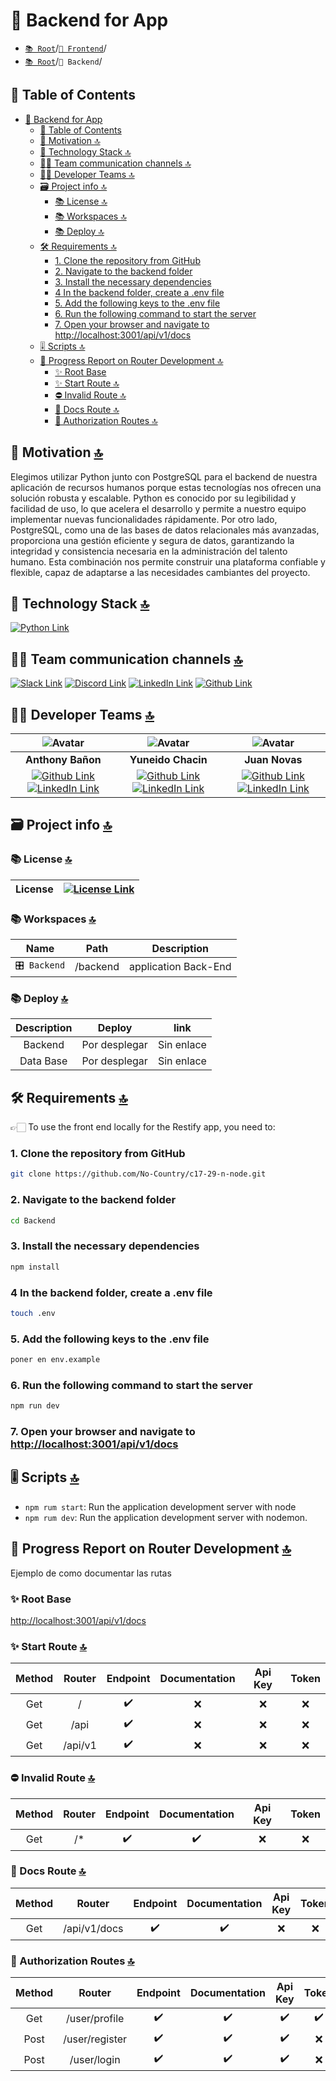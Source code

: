 # 📘 Backend for App

- [`📚 Root`](../README.md)/[`📕 Frontend`](../Frontend/README.MD)/
- [`📚 Root`](../README.md)/`📘 Backend`/

## 📖 Table of Contents

- [📘 Backend for App](#-backend-for-app)
  - [📖 Table of Contents](#-table-of-contents)
  - [👀 Motivation 🔝](#-motivation-)
  - [🧰 Technology Stack 🔝](#-technology-stack-)
  - [🤵‍♂️ Team communication channels 🔝](#️-team-communication-channels-)
  - [🧑‍💻 Developer Teams 🔝](#-developer-teams-)
  - [🗃️ Project info 🔝](#️-project-info-)
    - [📚 License 🔝](#-license-)
    - [📚 Workspaces 🔝](#-workspaces-)
    - [📚 Deploy 🔝](#-deploy-)
  - [🛠️ Requirements 🔝](#️-requirements-)
    - [1. Clone the repository from GitHub](#1-clone-the-repository-from-github)
    - [2. Navigate to the backend folder](#2-navigate-to-the-backend-folder)
    - [3. Install the necessary dependencies](#3-install-the-necessary-dependencies)
    - [4 In the backend folder, create a .env file](#4-in-the-backend-folder-create-a-env-file)
    - [5. Add the following keys to the .env file](#5-add-the-following-keys-to-the-env-file)
    - [6. Run the following command to start the server](#6-run-the-following-command-to-start-the-server)
    - [7. Open your browser and navigate to http://localhost:3001/api/v1/docs](#7-open-your-browser-and-navigate-to-httplocalhost3001apiv1docs)
  - [🎚️ Scripts 🔝](#️-scripts-)
  - [🩻 Progress Report on Router Development 🔝](#-progress-report-on-router-development-)
    - [✨ Root Base](#-root-base)
    - [✨ Start Route 🔝](#-start-route-)
    - [⛔ Invalid Route 🔝](#-invalid-route-)
    - [📑 Docs Route 🔝](#-docs-route-)
    - [🔐 Authorization Routes 🔝](#-authorization-routes-)

## 👀 Motivation [🔝](#-backend-for-app)

Elegimos utilizar Python junto con PostgreSQL para el backend de nuestra aplicación de recursos humanos porque estas tecnologías nos ofrecen una solución robusta y escalable. Python es conocido por su legibilidad y facilidad de uso, lo que acelera el desarrollo y permite a nuestro equipo implementar nuevas funcionalidades rápidamente. Por otro lado, PostgreSQL, como una de las bases de datos relacionales más avanzadas, proporciona una gestión eficiente y segura de datos, garantizando la integridad y consistencia necesaria en la administración del talento humano. Esta combinación nos permite construir una plataforma confiable y flexible, capaz de adaptarse a las necesidades cambiantes del proyecto.

## 🧰 Technology Stack [🔝](#-backend-for-app)

[![Python Link](https://img.shields.io/badge/Python-%20%233776AB?style=for-the-badge&logo=Python&logoColor=%23FFFFFF 'Python Link')](https://www.python.org/)

## 🤵‍♂️ Team communication channels [🔝](#-backend-for-app)

[![Slack Link](https://img.shields.io/badge/Slack-4A154B?style=for-the-badge&logo=slack&logoColor=white "Slack Link")](https://slack.com) [![Discord Link](https://img.shields.io/badge/Discord-7289DA?style=for-the-badge&logo=discord&logoColor=white "Discord Link")](https://discord.com) [![LinkedIn Link](https://img.shields.io/badge/LinkedIn-0077B5?style=for-the-badge&logo=linkedin&logoColor=white "LinkedIn Link")](https://linkedIn.com) [![Github Link](https://img.shields.io/badge/github-%23121011.svg?&style=for-the-badge&logo=github&logoColor=white 'Github Link')](https://github.com/No-Country-simulation/s18-03-m-python-react)

## 🧑‍💻 Developer Teams [🔝](#-backend-for-app)

| ![Avatar](https://avatars.githubusercontent.com/u/139293883?s=96&v=4) | ![Avatar](https://avatars.githubusercontent.com/u/146007178?s=96&v=4) | ![Avatar](https://avatars.githubusercontent.com/u/162047014?s=96&v=4) |
|:-:|:-:|:-:|
| **Anthony Bañon** | **Yuneido Chacin**  | **Juan Novas**  |
| [![Github Link](https://img.shields.io/badge/github-%23121011.svg?&style=for-the-badge&logo=github&logoColor=white 'Github Link')](https://github.com/anthonybanion)[![LinkedIn Link](https://img.shields.io/badge/linkedin%20-%230077B5.svg?&style=for-the-badge&logo=linkedin&logoColor=white 'LinkedIn Link')](https://www.linkedin.com/in/anthonybanion/) | [![Github Link](https://img.shields.io/badge/github-%23121011.svg?&style=for-the-badge&logo=github&logoColor=white 'Github Link')](https://github.com/yjchf)[![LinkedIn Link](https://img.shields.io/badge/linkedin%20-%230077B5.svg?&style=for-the-badge&logo=linkedin&logoColor=white 'LinkedIn Link')](https://www.linkedin.com/in/yuneidochacin/) | [![Github Link](https://img.shields.io/badge/github-%23121011.svg?&style=for-the-badge&logo=github&logoColor=white 'Github Link')](https://github.com/JuanNovas)[![LinkedIn Link](https://img.shields.io/badge/linkedin%20-%230077B5.svg?&style=for-the-badge&logo=linkedin&logoColor=white 'LinkedIn Link')](https://www.linkedin.com/in/juan-novas/) |

## 🗃️ Project info [🔝](#-backend-for-app)

### 📚 License [🔝](#-backend-for-app)

| License | [![License Link](https://img.shields.io/badge/MIT-FF0000?style=for-the-badge&logo=amazoniam&logoColor=white "License Link")](./LICENSE.MD) |
| :-----: | :----------------------------------------------------------------------------------------------------------------------------------------: |

### 📚 Workspaces [🔝](#-backend-for-app)

|     Name     |   Path   |     Description      |
| :----------: | :------: | :------------------: |
| `🎛️ Backend` | /backend | application Back-End |

### 📚 Deploy [🔝](#-backend-for-app)

| Description |                                                                                 Deploy                                                                                 |                                link                                 |
| :---------: | :--------------------------------------------------------------------------------------------------------------------------------------------------------------------: | :-----------------------------------------------------------------: |
|   Backend | Por desplegar | Sin enlace |
|  Data Base | Por desplegar | Sin enlace |

## 🛠️ Requirements [🔝](#-backend-for-app)

👉🏻 To use the front end locally for the Restify app, you need to:

### 1. Clone the repository from GitHub

```sh
git clone https://github.com/No-Country/c17-29-n-node.git
```

### 2. Navigate to the backend folder

```sh
cd Backend
```

### 3. Install the necessary dependencies

```sh
npm install
```

### 4 In the backend folder, create a .env file

```sh
touch .env
```

### 5. Add the following keys to the .env file

```sh
poner en env.example
```

### 6. Run the following command to start the server

```sh
npm run dev
```

### 7. Open your browser and navigate to [http://localhost:3001/api/v1/docs](http://localhost:3001/api/v1/docs)

## 🎚️ Scripts [🔝](#-backend-for-app)

- `npm rum start`: Run the application development server with node
- `npm rum dev`: Run the application development server with nodemon.

## 🩻 Progress Report on Router Development [🔝](#-backend-for-app)

Ejemplo de como documentar las rutas

### ✨ Root Base

[http://localhost:3001/api/v1/docs](http://localhost:3001/api/v1/docs)

### ✨ Start Route [🔝](#-backend-for-app)

| Method | Router  | Endpoint | Documentation | Api Key | Token |
| :----: | :-----: | :------: | :-----------: | :-----: | :---: |
|  Get   |    /    |    ✔️    |      ❌       |   ❌    |  ❌   |
|  Get   |  /api   |    ✔️    |      ❌       |   ❌    |  ❌   |
|  Get   | /api/v1 |    ✔️    |      ❌       |   ❌    |  ❌   |

### ⛔ Invalid Route [🔝](#-backend-for-app)

| Method | Router | Endpoint | Documentation | Api Key | Token |
| :----: | :----: | :------: | :-----------: | :-----: | :---: |
|  Get   |  /\*   |    ✔️    |      ✔️       |   ❌    |  ❌   |

### 📑 Docs Route [🔝](#-backend-for-app)

| Method |    Router    | Endpoint | Documentation | Api Key | Token |
| :----: | :----------: | :------: | :-----------: | :-----: | :---: |
|  Get   | /api/v1/docs |    ✔️    |      ✔️       |   ❌    |  ❌   |

### 🔐 Authorization Routes [🔝](#-backend-for-app)

| Method |     Router     | Endpoint | Documentation | Api Key | Token |
| :----: | :------------: | :------: | :-----------: | :-----: | :---: |
|  Get   | /user/profile  |    ✔️    |      ✔️       |   ✔️    |  ✔️   |
|  Post  | /user/register |    ✔️    |      ✔️       |   ✔️    |  ❌   |
|  Post  |  /user/login   |    ✔️    |      ✔️       |   ✔️    |  ❌   |
